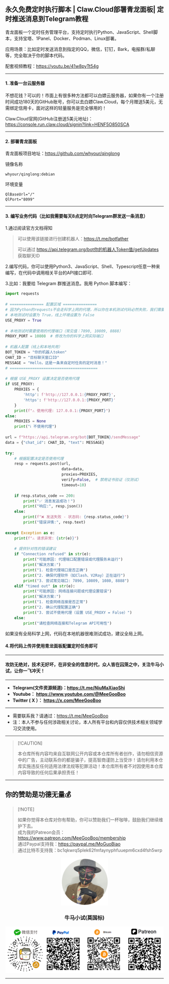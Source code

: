 ## 永久免费定时执行脚本 | Claw.Cloud部署青龙面板| 定时推送消息到Telegram教程

青龙面板一个定时任务管理平台，支持定时执行Python、JavaScript、Shell脚本，支持宝塔、1Panel、Docker、Podman、Linux部署。

应用场景：比如定时发送消息到指定的QQ，微信，钉钉，Bark，电报群/私聊等，完全取决于你的脚本代码。

配套视频教程：https://youtu.be/41w8pyTt54g

****

#### 1. 准备一台云服务器

不想花钱？可以的！市面上有很多种方法都可以白嫖云服务器，如果你有一个注册时间成功180天的GitHub账号，你可以去白嫖Claw.Cloud，每个月赠送5美元，无需绑定信用卡，面对这样的轻量服务是完全够用的！

Claw.Cloud官网(GitHub注册送5美元地址)：https://console.run.claw.cloud/signin?link=HENF5O850SCA

****

#### 2. 部署青龙面板

青龙面板项目地址：https://github.com/whyour/qinglong

镜像名称

```
whyour/qinglong:debian
```

环境变量

```
QlBaseUrl="/"
QlPort="8099"
```



****

#### 3. 编写业务代码（比如我需要每天8点定时向Telegram群发送一条消息）

1.通过阅读官方文档得知

> 可以使用该链接进行创建机器人：https://t.me/botfather
>
> 可以通过 https://api.telegram.org/bot你的机器人Token值/getUpdates  获取聊天ID

2.编写代码，你可以使用Python3、JavaScript、Shell、Typescript任意一种来编写，在代码中调用相关平台的API接口即可.

3.比如：我要给 Telegram 群推送消息。我用 Python 脚本编写：

```python
import requests

# =============== 配置区域 ===============
# 因为Python的requests不会走科学上网的代理，所以你在本机测试代码必然失败，我们需要配置一下
# 本地测试时设置为 True，线上环境设置为 False
USE_PROXY = True

# 本地测试时需要使用的代理端口（常见值：7890, 10809, 8888）
PROXY_PORT = 10808  # 修改为你的科学上网实际端口

# 机器人配置（线上和本地共用）
BOT_TOKEN = "你的机器人token"
CHAT_ID = "目标聊天窗口ID"
MESSAGE = "Hello，这是一条来自定时任务的定时消息！"
# =======================================

# 根据 USE_PROXY 设置决定是否使用代理
if USE_PROXY:
    PROXIES = {
        'http': f'http://127.0.0.1:{PROXY_PORT}',
        'https': f'http://127.0.0.1:{PROXY_PORT}'
    }
    print(f"⚠️ 使用代理: 127.0.0.1:{PROXY_PORT}")
else:
    PROXIES = None
    print("ℹ️ 不使用代理")

url = f"https://api.telegram.org/bot{BOT_TOKEN}/sendMessage"
data = {"chat_id": CHAT_ID, "text": MESSAGE}

try:
    # 根据配置决定是否使用代理
    resp = requests.post(url, 
                         data=data, 
                         proxies=PROXIES, 
                         verify=False,  # 禁用证书验证（仅测试）
                         timeout=10)
    
    if resp.status_code == 200:
        print("✅ 消息发送成功！")
        print("响应:", resp.json())
    else:
        print(f"❌ 发送失败 - 状态码: {resp.status_code}")
        print("错误详情:", resp.text)
        
except Exception as e:
    print(f"⚠️ 请求异常: {str(e)}")
    
    # 提供针对性的错误建议
    if "Connection refused" in str(e):
        print("可能原因: 代理端口配置错误或代理服务未运行")
        print("解决方案:")
        print("1. 检查代理端口是否正确")
        print("2. 确保代理软件（如Clash、V2Ray）正在运行")
        print("3. 尝试常见端口: 7890, 10809, 1080, 8888")
    elif "timed out" in str(e):
        print("可能原因: 网络连接问题或代理设置错误")
        print("解决方案:")
        print("1. 检查网络连接是否正常")
        print("2. 确认代理配置正确")
        print("3. 尝试不使用代理（设置 USE_PROXY = False）")
    else:
        print("请检查网络连接和Telegram API可用性")
```

如果没有全局科学上网，代码在本地机器很难测试成功，建议全局上网。

#### 4.将代码上传并使用青龙面板配置定时任务即可






****

#### 攻防无绝对，技术无好坏，在非安全的信息时代，众人皆在囚笼之中，关注牛马小试，让你一飞冲天！

****

- **Telegram(文件资源频道)：https://t.me/NiuMaXiaoShi**
- **Youtube：  https://www.youtube.com/@MeeGooBoo**
- **Twitter ( X ）：  https://x.com/MeeGooBoo**

****

- 需要联系我？请通过：https://t.me/MeeGooBoo
- 注：本人不参与任何涉政相关讨论，本人所有平台和内容仅供技术相关领域学习交流使用。

****

>  [!CAUTION]
>
> 本仓库所有内容均来自互联网公开内容或本仓库所有者创作，请勿相信资源中的广告，主动联系你的都是骗子，提高智商谨防上当受诈！请勿利用本仓库实施违反任何适用法律法规等犯罪活动！本仓库所有者不对因使用本仓库内容导致的任何后果承担责任！

****

## 你的赞助是功德无量💰

>  [!NOTE]
>
> 如果你觉得本仓库对你有帮助，你可以赞助我们一杯咖啡，鼓励我们继续维护下去。<br>
> 成为我的Patreon会员：https://www.patreon.com/MeeGooBoo/membership<br>
> 通过Paypal支持我：https://paypal.me/MoGuoBiao<br>
> 通过比特币支持我：bc1qkwrq5plek62fmfaynyphfuuepm6cxd4fsh5wrp



<p align="center" >
    <img src="https://raw.githubusercontent.com/MeeGooBoo/2025/refs/heads/main/static/imgs/logo.png" width="150">
    <h3 align="center">牛马小试(莫国标)</h3>
    <p align="center">
        <img src="https://raw.githubusercontent.com/MeeGooBoo/2025/refs/heads/main/static/imgs/pays.png">
    </p>
</p>


****
